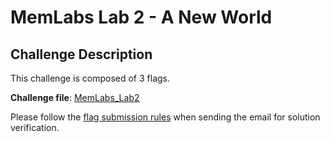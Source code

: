 # **MemLabs Lab 2 - A New World**

## **Challenge Description**

This challenge is composed of 3 flags.

**Challenge file**: [MemLabs_Lab2](https://mega.nz/#!ChoDHaja!1XvuQd49c7-7kgJvPXIEAst-NXi8L3ggwienE1uoZTk)

Please follow the [flag submission rules](https://github.com/stuxnet999/MemLabs#flag-submission) when sending the email for solution verification.